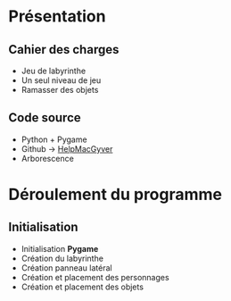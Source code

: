 # Présentation

## Cahier des charges

- Jeu de labyrinthe
- Un seul niveau de jeu
- Ramasser des objets

## Code source

- Python + Pygame
- Github -> [HelpMacGyver](https://github.com/GuillaumeOj/HelpMacGyver)
- Arborescence

# Déroulement du programme

## Initialisation

- Initialisation **Pygame**
- Création du labyrinthe
- Création panneau latéral
- Création et placement des personnages
- Création et placement des objets